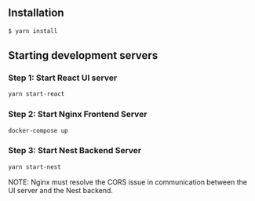 ## Installation

```bash
$ yarn install
```

## Starting development servers

### Step 1: Start React UI server
```bash
yarn start-react
```
### Step 2: Start Nginx Frontend Server
```bash
docker-compose up
```

### Step 3: Start Nest Backend Server
```bash
yarn start-nest
```

NOTE: Nginx must resolve the CORS issue in communication between the UI server and the Nest backend. 
